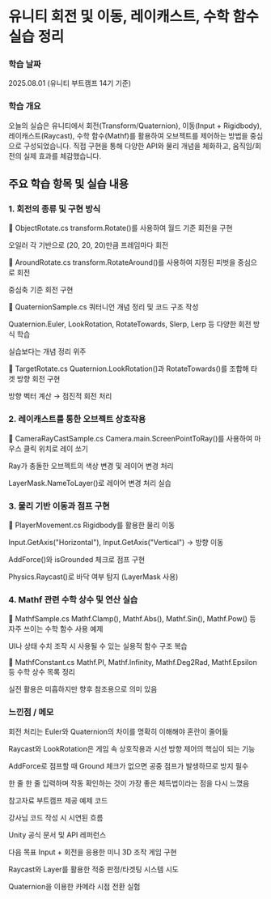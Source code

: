 # 유니티 회전 및 이동, 레이캐스트, 수학 함수 실습 정리

### 학습 날짜
2025.08.01 (유니티 부트캠프 14기 기준)
### 학습 개요
오늘의 실습은 유니티에서 회전(Transform/Quaternion), 이동(Input + Rigidbody), 레이캐스트(Raycast), 수학 함수(Mathf)를 활용하여 오브젝트를 제어하는 방법을 중심으로 구성되었습니다.
직접 구현을 통해 다양한 API와 물리 개념을 체화하고, 움직임/회전의 실제 효과를 체감했습니다.

## 주요 학습 항목 및 실습 내용
### 1. 회전의 종류 및 구현 방식
🔸 ObjectRotate.cs
transform.Rotate()를 사용하여 월드 기준 회전을 구현

오일러 각 기반으로 (20, 20, 20)만큼 프레임마다 회전

🔸 AroundRotate.cs
transform.RotateAround()를 사용하여 지정된 피벗을 중심으로 회전

중심축 기준 회전 구현

🔸 QuaternionSample.cs
쿼터니언 개념 정리 및 코드 구조 작성

Quaternion.Euler, LookRotation, RotateTowards, Slerp, Lerp 등 다양한 회전 방식 학습

실습보다는 개념 정리 위주

🔸 TargetRotate.cs
Quaternion.LookRotation()과 RotateTowards()를 조합해 타겟 방향 회전 구현

방향 벡터 계산 → 점진적 회전 처리

### 2. 레이캐스트를 통한 오브젝트 상호작용
🔸 CameraRayCastSample.cs
Camera.main.ScreenPointToRay()를 사용하여 마우스 클릭 위치로 레이 쏘기

Ray가 충돌한 오브젝트의 색상 변경 및 레이어 변경 처리

LayerMask.NameToLayer()로 레이어 변경 처리 실습

### 3. 물리 기반 이동과 점프 구현
🔸 PlayerMovement.cs
Rigidbody를 활용한 물리 이동

Input.GetAxis("Horizontal"), Input.GetAxis("Vertical") → 방향 이동

AddForce()와 isGrounded 체크로 점프 구현

Physics.Raycast()로 바닥 여부 탐지 (LayerMask 사용)

### 4. Mathf 관련 수학 상수 및 연산 실습
🔸 MathfSample.cs
Mathf.Clamp(), Mathf.Abs(), Mathf.Sin(), Mathf.Pow() 등 자주 쓰이는 수학 함수 사용 예제

UI나 상태 수치 조작 시 사용될 수 있는 실용적 함수 구조 복습

🔸 MathfConstant.cs
Mathf.PI, Mathf.Infinity, Mathf.Deg2Rad, Mathf.Epsilon 등 수학 상수 목록 정리

실전 활용은 미흡하지만 향후 참조용으로 의미 있음

### 느낀점 / 메모
회전 처리는 Euler와 Quaternion의 차이를 명확히 이해해야 혼란이 줄어듦

Raycast와 LookRotation은 게임 속 상호작용과 시선 방향 제어의 핵심이 되는 기능

AddForce로 점프할 때 Ground 체크가 없으면 공중 점프가 발생하므로 방지 필수

한 줄 한 줄 입력하며 작동 확인하는 것이 가장 좋은 체득법이라는 점을 다시 느꼈음

참고자료
부트캠프 제공 예제 코드

강사님 코드 작성 시 시연된 흐름

Unity 공식 문서 및 API 레퍼런스

다음 목표
Input + 회전을 응용한 미니 3D 조작 게임 구현

Raycast와 Layer를 활용한 적중 판정/타겟팅 시스템 시도

Quaternion을 이용한 카메라 시점 전환 실험
